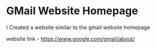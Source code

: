 # GMail Website Homepage

I Created a website similar to the gmail website
homepage 

website link - https://www.google.com/gmail/about/